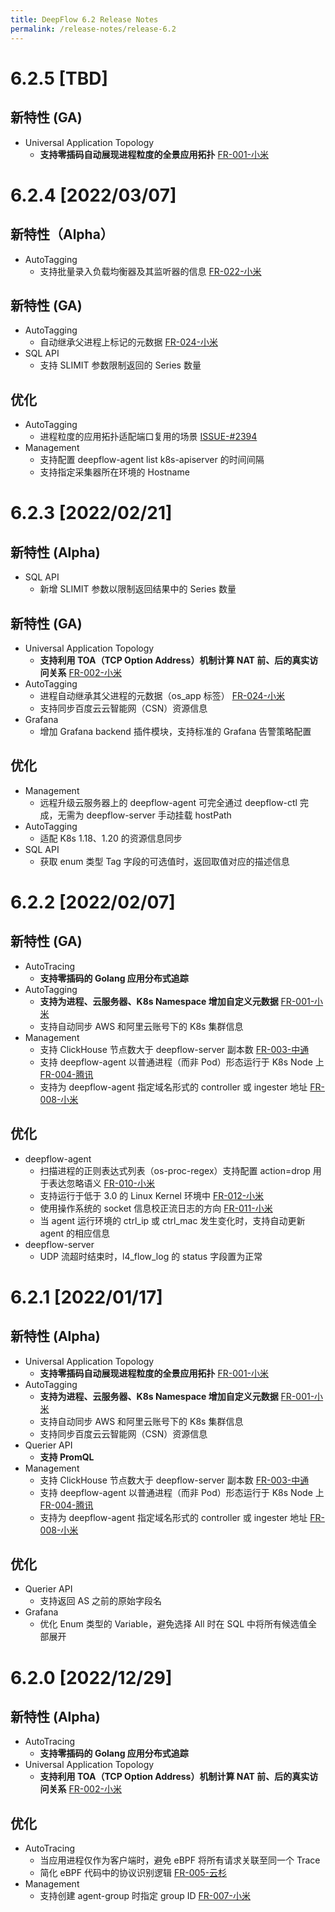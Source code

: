 ```yaml
---
title: DeepFlow 6.2 Release Notes
permalink: /release-notes/release-6.2
---
```


# 6.2.5 [TBD]

## 新特性 (GA)

- Universal Application Topology
  - **支持零插码自动展现进程粒度的全景应用拓扑** [FR-001-小米](https://github.com/deepflowio/deepflow/issues/1481)

# 6.2.4 [2022/03/07]

## 新特性（Alpha）

- AutoTagging
  - 支持批量录入负载均衡器及其监听器的信息 [FR-022-小米](https://github.com/deepflowio/deepflow/issues/2406)

## 新特性 (GA)

- AutoTagging
  - 自动继承父进程上标记的元数据 [FR-024-小米](https://github.com/deepflowio/deepflow/issues/2456)
- SQL API
  - 支持 SLIMIT 参数限制返回的 Series 数量

## 优化

- AutoTagging
  - 进程粒度的应用拓扑适配端口复用的场景 [ISSUE-#2394](https://github.com/deepflowio/deepflow/issues/2394)
- Management
  - 支持配置 deepflow-agent list k8s-apiserver 的时间间隔
  - 支持指定采集器所在环境的 Hostname

# 6.2.3 [2022/02/21]

## 新特性 (Alpha)

- SQL API
  - 新增 SLIMIT 参数以限制返回结果中的 Series 数量

## 新特性 (GA)

- Universal Application Topology
  - **支持利用 TOA（TCP Option Address）机制计算 NAT 前、后的真实访问关系** [FR-002-小米](https://github.com/deepflowio/deepflow/issues/1490)
- AutoTagging
  - 进程自动继承其父进程的元数据（os\_app 标签） [FR-024-小米](https://github.com/deepflowys/deepflow/issues/2456)
  - 支持同步百度云云智能网（CSN）资源信息
- Grafana
  - 增加 Grafana backend 插件模块，支持标准的 Grafana 告警策略配置

## 优化

- Management
  - 远程升级云服务器上的 deepflow-agent 可完全通过 deepflow-ctl 完成，无需为 deepflow-server 手动挂载 hostPath
- AutoTagging
  - 适配 K8s 1.18、1.20 的资源信息同步
- SQL API
  - 获取 enum 类型 Tag 字段的可选值时，返回取值对应的描述信息

# 6.2.2 [2022/02/07]

## 新特性 (GA)

- AutoTracing
  - **支持零插码的 Golang 应用分布式追踪**
- AutoTagging
  - **支持为进程、云服务器、K8s Namespace 增加自定义元数据** [FR-001-小米](https://github.com/deepflowys/deepflow/issues/1481)
  - 支持自动同步 AWS 和阿里云账号下的 K8s 集群信息
- Management
  - 支持 ClickHouse 节点数大于 deepflow-server 副本数 [FR-003-中通](https://github.com/deepflowys/deepflow/issues/1623)
  - 支持 deepflow-agent 以普通进程（而非 Pod）形态运行于 K8s Node 上 [FR-004-腾讯](https://github.com/deepflowys/deepflow/issues/1710)
  - 支持为 deepflow-agent 指定域名形式的 controller 或 ingester 地址 [FR-008-小米](https://github.com/deepflowys/deepflow/issues/1998)

## 优化

- deepflow-agent
  - 扫描进程的正则表达式列表（os-proc-regex）支持配置 action=drop 用于表达忽略语义 [FR-010-小米](https://github.com/deepflowys/deepflow/issues/2280)
  - 支持运行于低于 3.0 的 Linux Kernel 环境中 [FR-012-小米](https://github.com/deepflowys/deepflow/issues/2283)
  - 使用操作系统的 socket 信息校正流日志的方向 [FR-011-小米](https://github.com/deepflowys/deepflow/issues/2281)
  - 当 agent 运行环境的 ctrl\_ip 或 ctrl\_mac 发生变化时，支持自动更新 agent 的相应信息
- deepflow-server
  - UDP 流超时结束时，l4\_flow\_log 的 status 字段置为正常

# 6.2.1 [2022/01/17]

## 新特性 (Alpha)

- Universal Application Topology
  - **支持零插码自动展现进程粒度的全景应用拓扑** [FR-001-小米](https://github.com/deepflowio/deepflow/issues/1481)
- AutoTagging
  - **支持为进程、云服务器、K8s Namespace 增加自定义元数据** [FR-001-小米](https://github.com/deepflowio/deepflow/issues/1481)
  - 支持自动同步 AWS 和阿里云账号下的 K8s 集群信息
  - 支持同步百度云云智能网（CSN）资源信息
- Querier API
  - **支持 PromQL**
- Management
  - 支持 ClickHouse 节点数大于 deepflow-server 副本数 [FR-003-中通](https://github.com/deepflowio/deepflow/issues/1623)
  - 支持 deepflow-agent 以普通进程（而非 Pod）形态运行于 K8s Node 上 [FR-004-腾讯](https://github.com/deepflowio/deepflow/issues/1710)
  - 支持为 deepflow-agent 指定域名形式的 controller 或 ingester 地址 [FR-008-小米](https://github.com/deepflowio/deepflow/issues/1998)

## 优化

- Querier API
  - 支持返回 AS 之前的原始字段名
- Grafana
  - 优化 Enum 类型的 Variable，避免选择 All 时在 SQL 中将所有候选值全部展开

# 6.2.0 [2022/12/29]

## 新特性 (Alpha)

- AutoTracing
  - **支持零插码的 Golang 应用分布式追踪**
- Universal Application Topology
  - **支持利用 TOA（TCP Option Address）机制计算 NAT 前、后的真实访问关系** [FR-002-小米](https://github.com/deepflowio/deepflow/issues/1490)

## 优化

- AutoTracing
  - 当应用进程仅作为客户端时，避免 eBPF 将所有请求关联至同一个 Trace
  - 简化 eBPF 代码中的协议识别逻辑 [FR-005-云杉](https://github.com/deepflowio/deepflow/issues/1739)
- Management
  - 支持创建 agent-group 时指定 group ID [FR-007-小米](https://github.com/deepflowio/deepflow/issues/1864)
